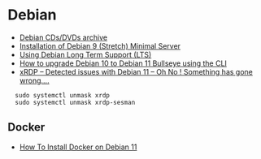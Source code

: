 # Debian

- [Debian CDs/DVDs archive](https://cdimage.debian.org/mirror/cdimage/archive/)
- [Installation of Debian 9 (Stretch) Minimal Server](https://www.tecmint.com/installation-of-debian-9-minimal-server/)
- [Using Debian Long Term Support (LTS)](https://wiki.debian.org/LTS/Using)
- [How to upgrade Debian 10 to Debian 11 Bullseye using the CLI](https://www.cyberciti.biz/faq/update-upgrade-debian-10-to-debian-11-bullseye/)
- [xRDP – Detected issues with Debian 11 – Oh No ! Something has gone wrong….](http://c-nergy.be/blog/?p=17113)

```
  sudo systemctl unmask xrdp
  sudo systemctl unmask xrdp-sesman
```

## Docker

- [How To Install Docker on Debian 11](https://idroot.us/install-docker-debian-11/)

